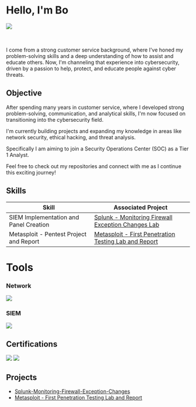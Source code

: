 # Hello, I'm Bo
<a href="https://www.linkedin.com/in/bomejdahl/"><img src="https://img.shields.io/badge/-LinkedIn-0072b1?&style=for-the-badge&logo=linkedin&logoColor=white" /></a>

<br><br>
I come from a strong customer service background, where I've honed my problem-solving skills and a deep understanding of how to assist and educate others.
Now, I'm channeling that experience into cybersecurity, driven by a passion to help, protect, and educate people against cyber threats. 

## Objective
After spending many years in customer service, where I developed strong problem-solving, communication, and analytical skills,
I'm now focused on transitioning into the cybersecurity field.

I'm currently building projects and expanding my knowledge in areas like network security, ethical hacking, and threat analysis.

Specifically I am aiming to join a Security Operations Center (SOC) as a Tier 1 Analyst.

Feel free to check out my repositories and connect with me as I continue this exciting journey!

## Skills

| Skill                                         | Associated Project         |
|-----------------------------------------------|----------------------------|
| SIEM Implementation and Panel Creation        | <a href="https://github.com/mejdahlbo/Splunk-Monitoring-Firewall-Exception-Changes">Splunk - Monitoring Firewall Exception Changes Lab</a>|
| Metasploit - Pentest Project and Report       | <a href="https://github.com/mejdahlbo/Metasploit-First-Pentest-Project-And-Report">Metasploit - First Penetration Testing Lab and Report</a>|

# Tools

### Network
<div>
    <img src="https://img.shields.io/badge/-Wireshark-1679A7?&style=for-the-badge&logo=Wireshark&logoColor=white" />
</div>

### SIEM
<div>
    <img src="https://img.shields.io/badge/-Splunk-000000?&style=for-the-badge&logo=Splunk&logoColor=white" />
</div>

## Certifications

<div>
<img src="https://img.shields.io/badge/Ironhack_Cybersecurity-blue?style=for-the-badge" />
<img src="https://img.shields.io/badge/Cisco_Junior_Cybersecurity_Analyst-blue?style=for-the-badge" />

</div>

## Projects
- <a href="https://github.com/mejdahlbo/Firewall-Exception-Added/tree/main">Splunk-Monitoring-Firewall-Exception-Changes</a>
- <a href="https://github.com/mejdahlbo/Metasploit-First-Pentest-Project-And-Report">Metasploit - First Penetration Testing Lab and Report</a>

